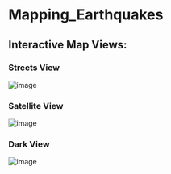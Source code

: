 # Mapping_Earthquakes

## Interactive Map Views:

### Streets View

![image](https://user-images.githubusercontent.com/96096924/164242472-aed12cd9-d619-44a0-b8ea-024841691201.png)

### Satellite View

![image](https://user-images.githubusercontent.com/96096924/164242636-a743077c-27f4-49f1-8e3d-d0095cdec8eb.png)

### Dark View

![image](https://user-images.githubusercontent.com/96096924/164242764-6ba7dbe4-63d2-4e3e-a9c9-a21fa5730464.png)


